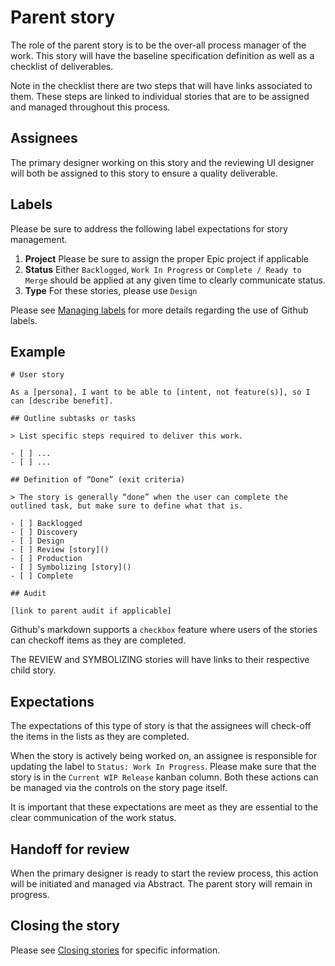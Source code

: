 # Parent story

The role of the parent story is to be the over-all process manager of the work. This story will have the baseline specification definition as well as a checklist of deliverables. 

Note in the checklist there are two steps that will have links associated to them. These steps are linked to individual stories that are to be assigned and managed throughout this process. 

## Assignees 

The primary designer working on this story and the reviewing UI designer will both be assigned to this story to ensure a quality deliverable. 

## Labels 

Please be sure to address the following label expectations for story management. 

1. **Project** Please be sure to assign the proper Epic project if applicable
1. **Status** Either `Backlogged`, `Work In Progress` or `Complete / Ready to Merge` should be applied at any given time to clearly communicate status.
1. **Type** For these stories, please use `Design`

Please see [Managing labels](https://auro.alaskaair.com/getting-started/handoff/labels) for more details regarding the use of Github labels. 

## Example

```
# User story

As a [persona], I want to be able to [intent, not feature(s)], so I can [describe benefit].

## Outline subtasks or tasks

> List specific steps required to deliver this work.

- [ ] ... 
- [ ] ...

## Definition of “Done” (exit criteria)

> The story is generally “done” when the user can complete the outlined task, but make sure to define what that is.

- [ ] Backlogged
- [ ] Discovery
- [ ] Design
- [ ] Review [story]()
- [ ] Production
- [ ] Symbolizing [story]()
- [ ] Complete 

## Audit

[link to parent audit if applicable]
```

Github's markdown supports a `checkbox` feature where users of the stories can checkoff items as they are completed. 

The REVIEW and SYMBOLIZING stories will have links to their respective child story. 

## Expectations

The expectations of this type of story is that the assignees will check-off the items in the lists as they are completed. 

When the story is actively being worked on, an assignee is responsible for updating the label to `Status: Work In Progress`. Please make sure that the story is in the `Current WIP Release` kanban column. Both these actions can be managed via the controls on the story page itself. 

It is important that these expectations are meet as they are essential to the clear communication of the work status. 

## Handoff for review

When the primary designer is ready to start the review process, this action will be initiated and managed via Abstract. The parent story will remain in progress. 

## Closing the story

Please see [Closing stories](https://auro.alaskaair.com/getting-started/handoff/close) for specific information.
